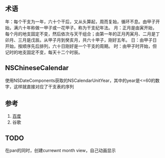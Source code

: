 ## 术语

年：每个干支为一年，六十个干后，又从头算起，周而复始，循环不息。由甲子开始，满六十年称做一甲子或一花甲子。称为干支纪年法。 
月：正月是由寅开始，每个月的地支固定不变，然后依次与天干组合；由第一年的正月丙寅月、二月是丁卯月、三月是戊辰。从甲子月到癸亥月，共六十甲子，刚好五年。 
日：由甲子日开始，按顺序先后排列，六十日刚好是一个干支的周期。 
时：由甲子时开始，但记时的地支固定不变，每天十二个时辰。

## NSChineseCalendar
使用NSDateComponents获取的NSCalendarUnitYear，其中的year是<=60的数字，这样就直接对应了干支表的序列

## 参考
1. [百度](http://zhidao.baidu.com/link?url=RT6G32Emrk3qMHj8HsQVEr0kG9ZFB3qauGrNsuSG6hKSr7cOaAaYHW8kdt7qefQXjRAH4CY51oJtYA_oBxdAmK)
2. 谷歌

## TODO
在pan的同时，创建currewnt month view，自己动画显示
